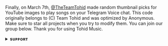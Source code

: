 Finally, on March 7th, [@TheTeamTohid](https://github.com/Tohidkhan6332) made random thumbnail picks for YouTube images to play songs on your Telegram Voice chat. This code originally belongs to (C) Team Tohid and was optimized by Anonymous. Make sure to star all projects when you try to modify them. You can join our group below. Thank you for using Tohid Music.
<details>
<summary><b>sᴜᴘᴘᴏʀᴛ</b></summary>
<br>

# ❤️ Support<
<a href="https://t.me/marvelmoviehin"><img src="https://img.shields.io/badge/Join-Telegram%20Channel-red.svg?logo=Telegram"></a>
<a href="https://t.me/Tohid_Tech"><img src="https://img.shields.io/badge/Join-Telegram%20Group-blue.svg?logo=telegram"></a>
<a href="https://t.me/Tohid_Tech"><img src="https://img.shields.io/badge/Give-Me%20Heart-blue.svg?logo=telegram"></a>
<a href="https://t.me/Tohid_Tech"><img src="https://img.shields.io/badge/Give-Me%20Heart-blue.svg?logo=telegram"></a>

</details>
